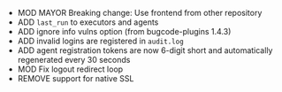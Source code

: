  * MOD MAYOR Breaking change: Use frontend from other repository
 * ADD `last_run` to executors and agents
 * ADD ignore info vulns option (from bugcode-plugins 1.4.3)
 * ADD invalid logins are registered in `audit.log`
 * ADD agent registration tokens are now 6-digit short and automatically regenerated every 30 seconds
 * MOD Fix logout redirect loop
 * REMOVE support for native SSL
